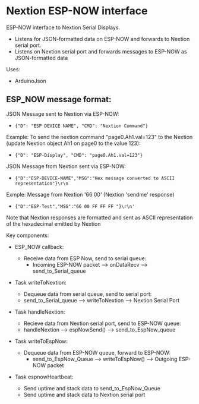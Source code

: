 # Nextion ESP-NOW interface

ESP-NOW interface to Nextion Serial Displays. 
* Listens for JSON-formatted data on ESP-NOW and forwards to Nextion serial port. 
* Listens on Nextion serial port and forwards messages to ESP-NOW as JSON-formatted data

Uses: 
* ArduinoJson

## ESP_NOW message format:
JSON Message sent to Nextion via ESP-NOW:
* `{"D": "ESP DEVICE NAME", "CMD": "Nextion Command"}`
 
Example:
To send the nextion command "page0.Ah1.val=123" to the Nextion (update Nextion object Ah1 on page0 to the value 123):
* `{"D": "ESP-Display", "CMD": "page0.Ah1.val=123"}`

JSON Message from Nextion sent via ESP-NOW:
* `{"D":"ESP-DEVICE-NAME","MSG":"Hex message converted to ASCII representation"}\r\n`

Exmple: 
Message from Nextion '66 00' (Nextion 'sendme' response)
* `{"D":"ESP-Test","MSG":"66 00 FF FF FF "}\r\n'`

Note that Nextion responses are formatted and sent as ASCII representation of the hexadecimal emitted by Nextion

Key components:

* ESP_NOW callback:
  * Receive data from ESP Now, send to serial queue:
     * Incoming ESP-NOW packet --> onDataRecv --> send_to_Serial_queue
  
* Task writeToNextion:
  * Dequeue data from serial queue, send to serial port:
   * send_to_Serial_queue --> writeToNextion --> Nextion Serial Port

* Task handleNextion:
  * Recieve data from Nextion serial port, send to ESP-NOW queue:
   * handleNextion --> espNowSend() --> send_to_EspNow_queue

* Task writeToEspNow:
  * Dequeue data from ESP-NOW queue, forward to ESP-NOW:
    * send_to_EspNow_Queue --> writeToEspNow() --> Outgoing ESP-NOW packet
  
* Task espnowHeartbeat:
  * Send uptime and stack data to send_to_EspNow_Queue
  * Send uptime and stack data to Nextion serial port
